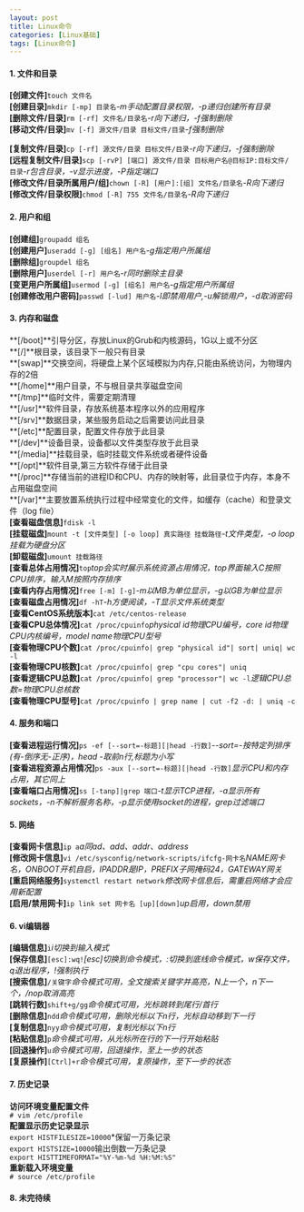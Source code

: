 ```yaml
---
layout: post
title: Linux命令
categories: [Linux基础]
tags: [Linux命令]
---
```

#### 1. 文件和目录
**[创建文件]**`touch 文件名`  
**[创建目录]**`mkdir [-mp] 目录名`*-m手动配置目录权限，-p递归创建所有目录*  
**[删除文件/目录]**`rm [-rf] 文件名/目录名`*-r向下递归，-f强制删除*  
**[移动文件/目录]**`mv [-f] 源文件/目录 目标文件/目录`*-f强制删除*  
<!-- more -->
**[复制文件/目录]**`cp [-rf] 源文件/目录 目标文件/目录`*-r向下递归，-f强制删除*  
**[远程复制文件/目录]**`scp [-rvP] [端口] 源文件/目录 目标用户名@目标IP:目标文件/目录`*-r包含目录，-v显示进度，-P指定端口*  
**[修改文件/目录所属用户/组]**`chown [-R] [用户]:[组] 文件名/目录名`*-R向下递归*  
**[修改文件/目录权限]**`chmod [-R] 755 文件名/目录名`*-R向下递归*  
#### 2. 用户和组
**[创建组]**`groupadd 组名`  
**[创建用户]**`useradd [-g] [组名] 用户名`*-g指定用户所属组*  
**[删除组]**`groupdel 组名`  
**[删除用户]**`userdel [-r] 用户名`*-r同时删除主目录*  
**[变更用户所属组]**`usermod [-g] [组名] 用户名`*-g指定用户所属组*  
**[创建修改用户密码]**`passwd [-lud] 用户名`*-l即禁用用户,-u解锁用户，-d取消密码*  
#### 3. 内存和磁盘
**[/boot]**引导分区，存放Linux的Grub和内核源码，1G以上或不分区  
**[/]**根目录，该目录下一般只有目录  
**[swap]**交换空间，将硬盘上某个区域模拟为内存,只能由系统访问，为物理内存的2倍  
**[/home]**用户目录，不与根目录共享磁盘空间  
**[/tmp]**临时文件，需要定期清理  
**[/usr]**软件目录，存放系统基本程序以外的应用程序  
**[/srv]**数据目录，某些服务启动之后需要访问此目录  
**[/etc]**配置目录，配置文件存放于此目录  
**[/dev]**设备目录，设备都以文件类型存放于此目录  
**[/media]**挂载目录，临时挂载文件系统或者硬件设备  
**[/opt]**软件目录,第三方软件存储于此目录  
**[/proc]**存储当前的进程ID和CPU、内存的映射等，此目录位于内存，本身不占用磁盘空间  
**[/var]**主要放置系统执行过程中经常变化的文件，如缓存（cache）和登录文件（log file）  
**[查看磁盘信息]**`fdisk -l`  
**[挂载磁盘]**`mount -t [文件类型] [-o loop] 真实路径 挂载路径`*-t文件类型，-o loop挂载为硬盘分区*  
**[卸载磁盘]**`umount 挂载路径`  
**[查看总体占用情况]**`top`*top会实时展示系统资源占用情况，top界面输入C按照CPU排序，输入M按照内存排序*  
**[查看内存占用情况]**`free [-m] [-g]`*-m以MB为单位显示，-g以GB为单位显示*  
**[查看磁盘占用情况]**`df -hT`*-h方便阅读，-T显示文件系统类型*  
**[查看CentOS系统版本]**`cat /etc/centos-release`  
**[查看CPU总体情况]**`cat /proc/cpuinfo`*physical id物理CPU编号，core id物理CPU内核编号，model name物理CPU型号*  
**[查看物理CPU个数]**`cat /proc/cpuinfo| grep "physical id"| sort| uniq| wc -l`  
**[查看物理CPU核数]**`cat /proc/cpuinfo| grep "cpu cores"| uniq`  
**[查看逻辑CPU总数]**`cat /proc/cpuinfo| grep "processor"| wc -l`*逻辑CPU总数=物理CPU总核数*  
**[查看物理CPU型号]**`cat /proc/cpuinfo | grep name | cut -f2 -d: | uniq -c`  
#### 4. 服务和端口
**[查看进程运行情况]**`ps -ef [--sort=-标题][|head -行数]`*--sort=-按特定列排序(有-倒序无-正序)，head -取前n行,标题为小写*  
**[查看进程资源占用情况]**`ps -aux [--sort=-标题][|head -行数]`*显示CPU和内存占用，其它同上*  
**[查看端口占用情况]**`ss [-tanp]|grep 端口`*-t显示TCP进程，-a显示所有sockets，-n不解析服务名称，-p显示使用socket的进程，grep过滤端口*  
#### 5. 网络
**[查看网卡信息]**`ip a`*a同ad、add、addr、address*  
**[修改网卡信息]**`vi /etc/sysconfig/network-scripts/ifcfg-网卡名`*NAME网卡名，ONBOOT开机自启，IPADDR是IP，PREFIX子网掩码24，GATEWAY网关*  
**[重启网络服务]**`systemctl restart network`*修改网卡信息后，需重启网络才会应用新配置*  
**[启用/禁用网卡]**`ip link set 网卡名 [up][down]`*up启用，down禁用*  
#### 6. vi编辑器
**[编辑信息]**`i`*i切换到输入模式*  
**[保存信息]**`[esc]:wq!`*[esc]切换到命令模式，:切换到底线命令模式，w保存文件，q退出程序，!强制执行*  
**[搜索信息]**`/关键字`*命令模式可用，全文搜索关键字并高亮，N上一个，n下一个，/nop取消高亮*  
**[跳转行数]**`shift+g/gg`*命令模式可用，光标跳转到尾行/首行*  
**[删除信息]**`ndd`*命令模式可用，删除光标以下n行，光标自动移到下一行*  
**[复制信息]**`nyy`*命令模式可用，复制光标以下n行*  
**[粘贴信息]**`p`*命令模式可用，从光标所在行的下一行开始粘贴*  
**[回退操作]**`u`*命令模式可用，回退操作，至上一步的状态*  
**[复原操作]**`[Ctrl]+r`*命令模式可用，复原操作，至下一步的状态*  
#### 7. 历史记录
**访问环境变量配置文件**  
`# vim /etc/profile`  
**配置显示历史记录显示**  
`export HISTFILESIZE=10000`*保留一万条记录  
`export HISTSIZE=10000`输出倒数一万条记录  
`export HISTTIMEFORMAT="%Y-%m-%d %H:%M:%S"`  
**重新载入环境变量**  
`# source /etc/profile`  
#### 8. 未完待续
